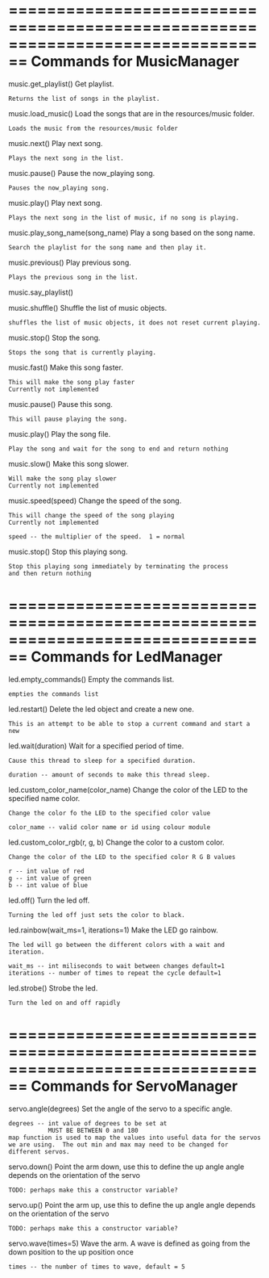 ================================================================================
Commands for MusicManager
================================================================================
music.get_playlist()
    Get playlist.

    Returns the list of songs in the playlist.

music.load_music()
    Load the songs that are in the resources/music folder.

    Loads the music from the resources/music folder

music.next()
    Play next song.

    Plays the next song in the list.

music.pause()
    Pause the now_playing song.

    Pauses the now_playing song.

music.play()
    Play next song.

    Plays the next song in the list of music, if no song is playing.

music.play_song_name(song_name)
    Play a song based on the song name.

    Search the playlist for the song name and then play it.

music.previous()
    Play previous song.

    Plays the previous song in the list.

music.say_playlist()

music.shuffle()
    Shuffle the list of music objects.

    shuffles the list of music objects, it does not reset current playing.

music.stop()
    Stop the song.

    Stops the song that is currently playing.

music.fast()
    Make this song faster.

    This will make the song play faster
    Currently not implemented

music.pause()
    Pause this song.

    This will pause playing the song.

music.play()
    Play the song file.

    Play the song and wait for the song to end and return nothing

music.slow()
    Make this song slower.

    Will make the song play slower
    Currently not implemented

music.speed(speed)
    Change the speed of the song.

    This will change the speed of the song playing
    Currently not implemented

    speed -- the multiplier of the speed.  1 = normal

music.stop()
    Stop this playing song.

    Stop this playing song immediately by terminating the process
    and then return nothing

================================================================================
Commands for LedManager
================================================================================
led.empty_commands()
    Empty the commands list.

    empties the commands list

led.restart()
    Delete the led object and create a new one.

    This is an attempt to be able to stop a current command and start a new

led.wait(duration)
    Wait for a specified period of time.

    Cause this thread to sleep for a specified duration.

    duration -- amount of seconds to make this thread sleep.

led.custom_color_name(color_name)
    Change the color of the LED to the specified name color.

    Change the color fo the LED to the specified color value

    color_name -- valid color name or id using colour module

led.custom_color_rgb(r, g, b)
    Change the color to a custom color.

    Change the color of the LED to the specified color R G B values

    r -- int value of red
    g -- int value of green
    b -- int value of blue

led.off()
    Turn the led off.

    Turning the led off just sets the color to black.

led.rainbow(wait_ms=1, iterations=1)
    Make the LED go rainbow.

    The led will go between the different colors with a wait and iteration.

    wait_ms -- int miliseconds to wait between changes default=1
    iterations -- number of times to repeat the cycle default=1

led.strobe()
    Strobe the led.

    Turn the led on and off rapidly

================================================================================
Commands for ServoManager
================================================================================
servo.angle(degrees)
    Set the angle of the servo to a specific angle.

    degrees -- int value of degrees to be set at
               MUST BE BETWEEN 0 and 180
    map function is used to map the values into useful data for the servos
    we are using.  The out min and max may need to be changed for
    different servos.

servo.down()
    Point the arm down, use this to define the up angle
    angle depends on the orientation of the servo

    TODO: perhaps make this a constructor variable?

servo.up()
    Point the arm up, use this to define the up angle
    angle depends on the orientation of the servo

    TODO: perhaps make this a constructor variable?

servo.wave(times=5)
    Wave the arm.
    A wave is defined as going from the down position to the up position once

    times -- the number of times to wave, default = 5
